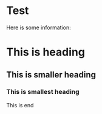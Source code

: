 Test
=======================

Here is some information:

# This is heading
## This is smaller heading
### This is smallest heading

This is end
